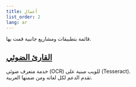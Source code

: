 ```yaml
---
title: أعمال
list_order: 2
lang: ar
---
```


<p class="message">
  قائمة بتطبيقات ومشاريع جانبية قمت بها.
</p>

## [القارئ الضوئي](https://www.opticalreader.net/ar/)
  خدمة متعرف ضوئي (OCR) للويب مبنية على (Tesseract).    
  تقدم الدعم لكل لغاته ومن ضمنها العربية.
